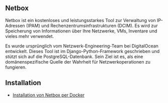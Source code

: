 ## Netbox

Netbox ist ein kostenloses und leistungsstarkes Tool zur Verwaltung von IP-Adressen (IPAM) und Rechenzentrumsinfrastrukturen (DCIM). 
Es wird zur Speicherung von Informationen über Ihre Netzwerke, VMs, Inventare und vieles mehr verwendet. 

Es wurde ursprünglich vom Netzwerk-Engineering-Team bei DigitalOcean entwickelt. Dieses Tool ist im Django-Python-Framework geschrieben und stützt sich auf die 
PostgreSQL-Datenbank. Sein Ziel ist es, als eine domänenspezifische Quelle der Wahrheit für Netzwerkoperationen zu fungieren.

## Installation

+ [Installation von Netbox per Docker](https://github.com/netbox-community/netbox-docker)

